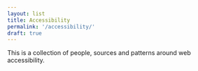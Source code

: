 ```yaml
---
layout: list
title: Accessibility
permalink: '/accessibility/'
draft: true
---
```

This is a collection of people, sources and patterns around web accessibility.

